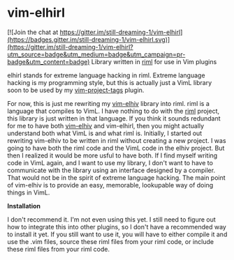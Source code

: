 # vim-elhirl

[![Join the chat at https://gitter.im/still-dreaming-1/vim-elhirl](https://badges.gitter.im/still-dreaming-1/vim-elhirl.svg)](https://gitter.im/still-dreaming-1/vim-elhirl?utm_source=badge&utm_medium=badge&utm_campaign=pr-badge&utm_content=badge)
Library written in [riml](https://github.com/luke-gru/riml) for use in Vim plugins

elhirl stands for extreme language hacking in riml. Extreme language hacking is my programming style, but this is actually just a VimL library soon to be used by my [vim-project-tags](https://github.com/still-dreaming-1/vim-project-tags) plugin.

For now, this is just me rewriting my [vim-elhiv](https://github.com/still-dreaming-1/vim-elhiv) library into riml. riml is a language that compiles to VimL. I have nothing to do with the [riml](https://github.com/luke-gru/riml) project, this library is just written in that language. If you think it sounds redundant for me to have both [vim-elhiv](https://github.com/still-dreaming-1/vim-elhiv) and vim-elhirl, then you might actually understand both what VimL is and what riml is. Initially, I started out rewriting vim-elhiv to be written in riml without creating a new project. I was going to have both the riml code and the VimL code in the elhiv project. But then I realized it would be more usful to have both. If I find myself writing code in VimL again, and I want to use my library, I don't want to have to communicate with the library using an interface designed by a compiler. That would not be in the spirit of extreme language hacking. The main point of vim-elhiv is to provide an easy, memorable, lookupable way of doing things in VimL.

**Installation**

I don't recommend it. I'm not even using this yet. I still need to figure out how to integrate this into other plugins, so I don't have a recommended way to install it yet. If you still want to use it, you will have to either compile it and use the .vim files, source these riml files from your riml code, or include these riml files from your riml code.
